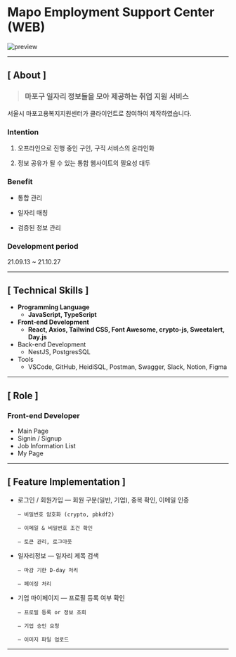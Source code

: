# Mapo Employment Support Center (WEB)

![preview](https://user-images.githubusercontent.com/79898245/138797354-418d7b57-8855-466d-886e-f932bde435ab.png)

---

## **[ About ]**
> ### **마포구 일자리 정보들을 모아 제공하는 취업 지원 서비스**

서울시 마포고용복지지원센터가 클라이언트로 참여하여 제작하였습니다.

### Intention
1. 오프라인으로 진행 중인 구인, 구직 서비스의 온라인화

2. 정보 공유가 될 수 있는 통합 웹사이트의 필요성 대두

### Benefit
* 통합 관리

* 일자리 매칭

* 검증된 정보 관리

### Development period
21.09.13 ~ 21.10.27

---

## **[ Technical Skills ]**

*   **Programming Language**
    *   **JavaScript, TypeScript**
*   **Front-end Development**
    *   **React, Axios, Tailwind CSS, Font Awesome, crypto-js, Sweetalert, Day.js**
*   Back-end Development
    *   NestJS, PostgresSQL
*   Tools
    *   VSCode, GitHub, HeidiSQL, Postman, Swagger, Slack, Notion, Figma

---

## **[ Role ]**
### **Front-end Developer**
* Main Page
* Signin / Signup
* Job Information List
* My Page

---

## **[ Feature Implementation ]**
- 로그인 / 회원가입
      — 회원 구분(일반, 기업), 중복 확인, 이메일 인증
    
      — 비밀번호 암호화 (crypto, pbkdf2)
      
      — 이메일 & 비밀번호 조건 확인
      
      — 토큰 관리, 로그아웃

- 일자리정보
      — 일자리 제목 검색
    
      — 마감 기한 D-day 처리
      
      — 페이징 처리

- 기업 마이페이지
      — 프로필 등록 여부 확인
    
      — 프로필 등록 or 정보 조회
      
      — 기업 승인 요청
      
      — 이미지 파일 업로드

---

